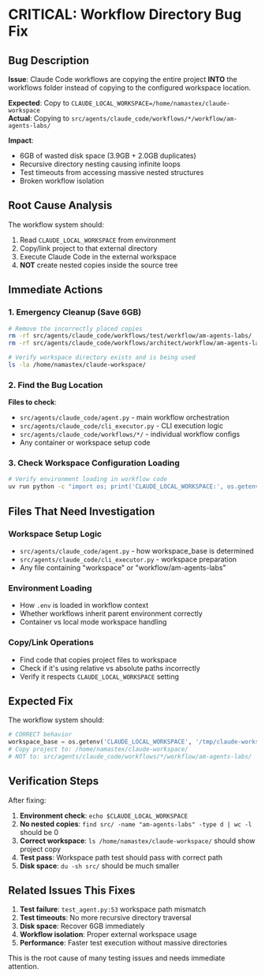 # CRITICAL: Workflow Directory Bug Fix

## Bug Description
**Issue**: Claude Code workflows are copying the entire project **INTO** the workflows folder instead of copying to the configured workspace location.

**Expected**: Copy to `CLAUDE_LOCAL_WORKSPACE=/home/namastex/claude-workspace`  
**Actual**: Copying to `src/agents/claude_code/workflows/*/workflow/am-agents-labs/`

**Impact**: 
- 6GB of wasted disk space (3.9GB + 2.0GB duplicates)
- Recursive directory nesting causing infinite loops
- Test timeouts from accessing massive nested structures
- Broken workflow isolation

## Root Cause Analysis

The workflow system should:
1. Read `CLAUDE_LOCAL_WORKSPACE` from environment
2. Copy/link project to that external directory  
3. Execute Claude Code in the external workspace
4. **NOT** create nested copies inside the source tree

## Immediate Actions

### 1. Emergency Cleanup (Save 6GB)
```bash
# Remove the incorrectly placed copies
rm -rf src/agents/claude_code/workflows/test/workflow/am-agents-labs/
rm -rf src/agents/claude_code/workflows/architect/workflow/am-agents-labs/

# Verify workspace directory exists and is being used
ls -la /home/namastex/claude-workspace/
```

### 2. Find the Bug Location
**Files to check**:
- `src/agents/claude_code/agent.py` - main workflow orchestration
- `src/agents/claude_code/cli_executor.py` - CLI execution logic  
- `src/agents/claude_code/workflows/*/` - individual workflow configs
- Any container or workspace setup code

### 3. Check Workspace Configuration Loading
```bash
# Verify environment loading in workflow code
uv run python -c "import os; print('CLAUDE_LOCAL_WORKSPACE:', os.getenv('CLAUDE_LOCAL_WORKSPACE'))"
```

## Files That Need Investigation

### Workspace Setup Logic
- `src/agents/claude_code/agent.py` - how workspace_base is determined
- `src/agents/claude_code/cli_executor.py` - workspace preparation
- Any file containing "workspace" or "workflow/am-agents-labs"

### Environment Loading
- How `.env` is loaded in workflow context
- Whether workflows inherit parent environment correctly
- Container vs local mode workspace handling

### Copy/Link Operations  
- Find code that copies project files to workspace
- Check if it's using relative vs absolute paths incorrectly
- Verify it respects `CLAUDE_LOCAL_WORKSPACE` setting

## Expected Fix

The workflow system should:

```python
# CORRECT behavior
workspace_base = os.getenv('CLAUDE_LOCAL_WORKSPACE', '/tmp/claude-workspace')
# Copy project to: /home/namastex/claude-workspace/
# NOT to: src/agents/claude_code/workflows/*/workflow/am-agents-labs/
```

## Verification Steps

After fixing:
1. **Environment check**: `echo $CLAUDE_LOCAL_WORKSPACE`
2. **No nested copies**: `find src/ -name "am-agents-labs" -type d | wc -l` should be 0
3. **Correct workspace**: `ls /home/namastex/claude-workspace/` should show project copy
4. **Test pass**: Workspace path test should pass with correct path
5. **Disk space**: `du -sh src/` should be much smaller

## Related Issues This Fixes

1. **Test failure**: `test_agent.py:53` workspace path mismatch
2. **Test timeouts**: No more recursive directory traversal
3. **Disk space**: Recover 6GB immediately  
4. **Workflow isolation**: Proper external workspace usage
5. **Performance**: Faster test execution without massive directories

This is the root cause of many testing issues and needs immediate attention.